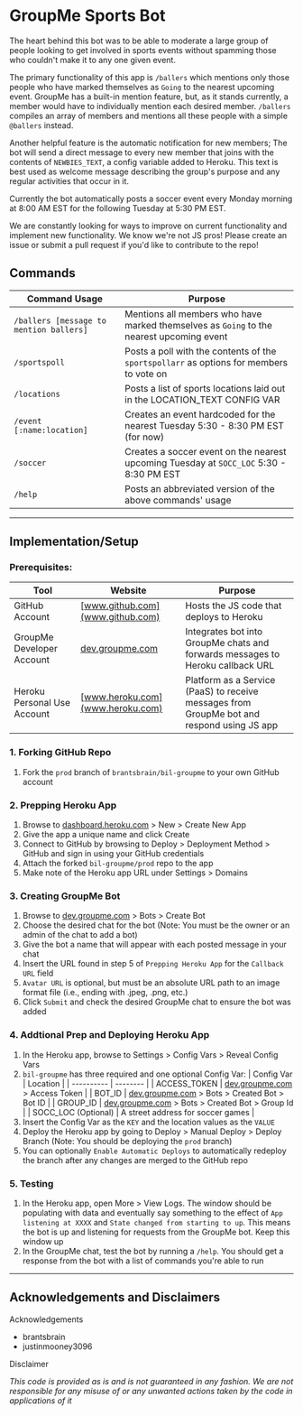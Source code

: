 # GroupMe Sports Bot

The heart behind this bot was to be able to moderate a large group of people looking to get involved in sports events without spamming those who couldn't make it to any one given event. 

The primary functionality of this app is `/ballers` which mentions only those people who have marked themselves as `Going` to the nearest upcoming event. GroupMe has a built-in mention feature, but, as it stands currently, a member would have to individually mention each desired member. `/ballers` compiles an array of members and mentions all these people with a simple `@ballers` instead.

Another helpful feature is the automatic notification for new members; The bot will send a direct message to every new member that joins with the contents of `NEWBIES_TEXT`, a config variable added to Heroku. This text is best used as welcome message describing the group's purpose and any regular activities that occur in it.

Currently the bot automatically posts a soccer event every Monday morning at 8:00 AM EST for the following Tuesday at 5:30 PM EST.

We are constantly looking for ways to improve on current functionality and implement new functionality. We know we're not JS pros! Please create an issue or submit a pull request if you'd like to contribute to the repo!

## Commands

| Command Usage | Purpose |
| ------------- | ------- |
| `/ballers [message to mention ballers]` | Mentions all members who have marked themselves as `Going` to the nearest upcoming event |
| `/sportspoll` | Posts a poll with the contents of the `sportspollarr` as options for members to vote on |
| `/locations` | Posts a list of sports locations laid out in the LOCATION_TEXT CONFIG VAR |
| `/event [:name:location]` | Creates an event hardcoded for the nearest Tuesday 5:30 - 8:30 PM EST (for now) |
| `/soccer` | Creates a soccer event on the nearest upcoming Tuesday at `SOCC_LOC` 5:30 - 8:30 PM EST |
| `/help` | Posts an abbreviated version of the above commands' usage

---

## Implementation/Setup

### Prerequisites:

| Tool | Website | Purpose |
| ---- | ------- | ------- |
| GitHub Account | [www.github.com](www.github.com) | Hosts the JS code that deploys to Heroku |
| GroupMe Developer Account | [dev.groupme.com](dev.groupme.com) | Integrates bot into GroupMe chats and forwards messages to Heroku callback URL |
| Heroku Personal Use Account | [www.heroku.com](www.heroku.com) | Platform as a Service (PaaS) to receive messages from GroupMe bot and respond using JS app

### 1. Forking GitHub Repo

1. Fork the `prod` branch of `brantsbrain/bil-groupme` to your own GitHub account

### 2. Prepping Heroku App

1. Browse to [dashboard.heroku.com](dashboard.heroku.com) > New > Create New App
2. Give the app a unique name and click Create
3. Connect to GitHub by browsing to Deploy > Deployment Method > GitHub and sign in using your GitHub credentials
4. Attach the forked `bil-groupme/prod` repo to the app
5. Make note of the Heroku app URL under Settings > Domains

### 3. Creating GroupMe Bot

1. Browse to [dev.groupme.com](dev.groupme.com) > Bots > Create Bot
2. Choose the desired chat for the bot (Note: You must be the owner or an admin of the chat to add a bot)
3. Give the bot a name that will appear with each posted message in your chat
4. Insert the URL found in step 5 of `Prepping Heroku App` for the `Callback URL` field
5. `Avatar URL` is optional, but must be an absolute URL path to an image format file (i.e., ending with .jpeg, .png, etc.)
6. Click `Submit` and check the desired GroupMe chat to ensure the bot was added

### 4. Addtional Prep and Deploying Heroku App

1. In the Heroku app, browse to Settings > Config Vars > Reveal Config Vars
2. `bil-groupme` has three required and one optional Config Var: 
    | Config Var | Location |
    | ---------- | -------- |
    | ACCESS_TOKEN | [dev.groupme.com](dev.groupme.com) > Access Token |
    | BOT_ID | [dev.groupme.com](dev.groupme.com) > Bots > Created Bot > Bot ID |
    | GROUP_ID | [dev.groupme.com](dev.groupme.com) > Bots > Created Bot > Group Id |
    | SOCC_LOC (Optional) | A street address for soccer games |
3. Insert the Config Var as the `KEY` and the location values as the `VALUE`
4. Deploy the Heroku app by going to Deploy > Manual Deploy > Deploy Branch (Note: You should be deploying the `prod` branch)
5. You can optionally `Enable Automatic Deploys` to automatically redeploy the branch after any changes are merged to the GitHub repo

### 5. Testing

1. In the Heroku app, open More > View Logs. The window should be populating with data and eventually say something to the effect of `App listening at XXXX` and `State changed from starting to up`. This means the bot is up and listening for requests from the GroupMe bot. Keep this window up
2. In the GroupMe chat, test the bot by running a `/help`. You should get a response from the bot with a list of commands you're able to run

---

## Acknowledgements and Disclaimers

Acknowledgements
- brantsbrain
- justinmooney3096

Disclaimer

*This code is provided as is and is not guaranteed in any fashion. We are not responsible for any misuse of or any unwanted actions taken by the code in applications of it*